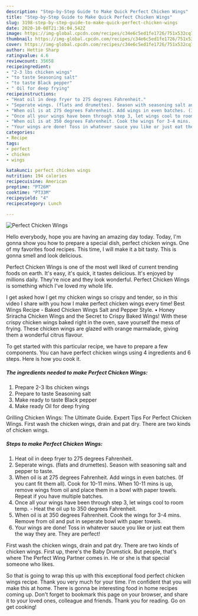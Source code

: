 ```yaml
---
description: "Step-by-Step Guide to Make Quick Perfect Chicken Wings"
title: "Step-by-Step Guide to Make Quick Perfect Chicken Wings"
slug: 3198-step-by-step-guide-to-make-quick-perfect-chicken-wings
date: 2020-10-08T21:36:04.542Z
image: https://img-global.cpcdn.com/recipes/c34e6c5ed1fe1726/751x532cq70/perfect-chicken-wings-recipe-main-photo.jpg
thumbnail: https://img-global.cpcdn.com/recipes/c34e6c5ed1fe1726/751x532cq70/perfect-chicken-wings-recipe-main-photo.jpg
cover: https://img-global.cpcdn.com/recipes/c34e6c5ed1fe1726/751x532cq70/perfect-chicken-wings-recipe-main-photo.jpg
author: Hettie Sharp
ratingvalue: 4.6
reviewcount: 35658
recipeingredient:
- "2-3 lbs chicken wings"
- "to taste Seasoning salt"
- "to taste Black pepper"
- " Oil for deep frying"
recipeinstructions:
- "Heat oil in deep fryer to 275 degrees Fahrenheit."
- "Seperate wings. (flats and drumettes). Season with seasoning salt and pepper to taste."
- "When oil is at 275 degrees Fahrenheit. Add wings in even batches. (If you cant fit them all). Cook for 10-11 mins. When 10-11 mins is up, remove wings from oil and place them in a bowl with paper towels. Repeat if you have multiple batches."
- "Once all your wings have been through step 3, let wings cool to room temp.  Heat the oil up to 350 degrees Fahrenheit."
- "When oil is at 350 degrees Fahrenheit. Cook the wings for 3-4 mins. Remove from oil and put in seperate bowl with paper towels."
- "Your wings are done! Toss in whatever sauce you like or just eat them the way they are. They are perfect!"
categories:
- Recipe
tags:
- perfect
- chicken
- wings

katakunci: perfect chicken wings 
nutrition: 194 calories
recipecuisine: American
preptime: "PT26M"
cooktime: "PT33M"
recipeyield: "4"
recipecategory: Lunch

---
```



![Perfect Chicken Wings](https://img-global.cpcdn.com/recipes/c34e6c5ed1fe1726/751x532cq70/perfect-chicken-wings-recipe-main-photo.jpg)

Hello everybody, hope you are having an amazing day today. Today, I'm gonna show you how to prepare a special dish, perfect chicken wings. One of my favorites food recipes. This time, I will make it a bit tasty. This is gonna smell and look delicious.

Perfect Chicken Wings is one of the most well liked of current trending foods on earth. It's easy, it's quick, it tastes delicious. It's enjoyed by millions daily. They're nice and they look wonderful. Perfect Chicken Wings is something which I've loved my whole life.

I get asked how I get my chicken wings so crispy and tender, so in this video I share with you how I make perfect chicken wings every time! Best Wings Recipe - Baked Chicken Wings Salt and Pepper Style. • Honey Sriracha Chicken Wings and the Secret to Crispy Baked Wings! With these crispy chicken wings baked right in the oven, save yourself the mess of frying. These chicken wings are glazed with orange marmalade, giving them a wonderful citrus flavour.


To get started with this particular recipe, we have to prepare a few components. You can have perfect chicken wings using 4 ingredients and 6 steps. Here is how you cook it.

<!--inarticleads1-->

##### The ingredients needed to make Perfect Chicken Wings:

1. Prepare 2-3 lbs chicken wings
1. Prepare to taste Seasoning salt
1. Make ready to taste Black pepper
1. Make ready  Oil for deep frying


Grilling Chicken Wings: The Ultimate Guide. Expert Tips For Perfect Chicken Wings. First wash the chicken wings, drain and pat dry. There are two kinds of chicken wings. 

<!--inarticleads2-->

##### Steps to make Perfect Chicken Wings:

1. Heat oil in deep fryer to 275 degrees Fahrenheit.
1. Seperate wings. (flats and drumettes). Season with seasoning salt and pepper to taste.
1. When oil is at 275 degrees Fahrenheit. Add wings in even batches. (If you cant fit them all). Cook for 10-11 mins. When 10-11 mins is up, remove wings from oil and place them in a bowl with paper towels. Repeat if you have multiple batches.
1. Once all your wings have been through step 3, let wings cool to room temp.  - Heat the oil up to 350 degrees Fahrenheit.
1. When oil is at 350 degrees Fahrenheit. Cook the wings for 3-4 mins. Remove from oil and put in seperate bowl with paper towels.
1. Your wings are done! Toss in whatever sauce you like or just eat them the way they are. They are perfect!


First wash the chicken wings, drain and pat dry. There are two kinds of chicken wings. First up, there&#39;s the Baby Drumstick. But people, that&#39;s where The Perfect Wing Partner comes in. He or she is that special someone who likes. 

So that is going to wrap this up with this exceptional food perfect chicken wings recipe. Thank you very much for your time. I'm confident that you will make this at home. There is gonna be interesting food in home recipes coming up. Don't forget to bookmark this page on your browser, and share it to your loved ones, colleague and friends. Thank you for reading. Go on get cooking!
